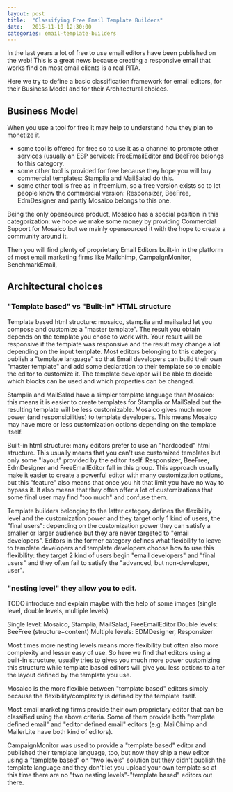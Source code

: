 ```yaml
---
layout: post
title:  "Classifying Free Email Template Builders"
date:   2015-11-10 12:30:00
categories: email-template-builders
---
```

In the last years a lot of free to use email editors have been published on the web!
This is a great news because creating a responsive email that works find on most email clients is a real PITA.

Here we try to define a basic classification framework for email editors, for their Business Model and for their Architectural choices.

## Business Model

When you use a tool for free it may help to understand how they plan to monetize it.
- some tool is offered for free so to use it as a channel to promote other services (usually an ESP service): FreeEmailEditor and BeeFree belongs to this category.
- some other tool is provided for free because they hope you will buy commercial templates: Stamplia and MailSalad do this.
- some other tool is free as in freemium, so a free version exists so to let people know the commercial version: Responsizer, BeeFree, EdmDesigner and partly Mosaico belongs to this one.

Being the only opensource product, Mosaico has a special position in this categorization: we hope we make some money by providing Commercial Support for Mosaico but we mainly opensourced it with the hope to create a community around it.

Then you will find plenty of proprietary Email Editors built-in in the platform of most email marketing firms like Mailchimp, CampaignMonitor, BenchmarkEmail, 

## Architectural choices

### "Template based" vs "Built-in" HTML structure

Template based html structure: mosaico, stamplia and mailsalad let you compose and customize a "master template". The result you obtain depends on the template you chose to work with. Your result will be responsive if the template was responsive and the result may change a lot depending on the input template.
Most editors belonging to this category publish a "template language" so that Email developers can build their own "master template" and add some declaration to their template so to enable the editor to customize it. The template developer will be able to decide which blocks can be used and which properties can be changed.

Stamplia and MailSalad have a simpler template language than Mosaico: this means it is easier to create templates for Stamplia or MailSalad but the resulting template will be less customizable. Mosaico gives much more power (and responsibilities) to template developers. This means Mosaico may have more or less customization options depending on the template itself.

Built-in html structure: many editors prefer to use an "hardcoded" html structure. This usually means that you can't use customized templates but only some "layout" provided by the editor itself.
Responsizer, BeeFree, EdmDesigner and FreeEmailEditor fall in this group. This approach usually make it easier to create a powerful editor with many customization options, but this "feature" also means that once you hit that limit you have no way to bypass it. It also means that they often offer a lot of customizations that some final user may find "too much" and confuse them.

Template builders belonging to the latter category defines the flexibility level and the customization power and they target only 1 kind of users, the "final users": depending on the customization power they can satisfy a smaller or larger audience but they are never targeted to "email developers".
Editors in the former category defines what flexibility to leave to template developers and template developers choose how to use this flexibility: they target 2 kind of users begin "email developers" and "final users" and they often fail to satisfy the "advanced, but non-developer, user".

### "nesting level" they allow you to edit.

TODO introduce and explain maybe with the help of some images (single level, double levels, multiple levels)

Single level: Mosaico, Stamplia, MailSalad, FreeEmailEditor
Double levels: BeeFree (structure+content)
Multiple levels: EDMDesigner, Responsizer

Most times more nesting levels means more flexibility but often also more complexity and lesser easy of use.
So here we find that editors using a built-in structure, usually tries to gives you much more power customizing this structure while template based editors will give you less options to alter the layout defined by the template you use.

Mosaico is the more flexible between "template based" editors simply because the flexibility/complexity is defined by the template itself.

Most email marketing firms provide their own proprietary editor that can be classified using the above criteria.
Some of them provide both "template defined email" and "editor defined email" editors (e.g: MailChimp and MailerLite have both kind of editors).

CampaignMonitor was used to provide a "template based" editor and published their template language, too, but now they ship a new editor using a "template based" on "two levels" solution but they didn't publish the template language and they don't let you upload your own template so at this time there are no "two nesting levels"-"template based" editors out there.

